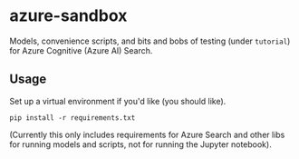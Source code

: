 # azure-sandbox

Models, convenience scripts, and bits and bobs of testing (under `tutorial`) for
Azure Cognitive (Azure AI) Search.

## Usage
Set up a virtual environment if you'd like (you should like).
```
pip install -r requirements.txt
```
(Currently this only includes requirements for Azure Search and other libs for running models
and scripts, not for running the Jupyter notebook).